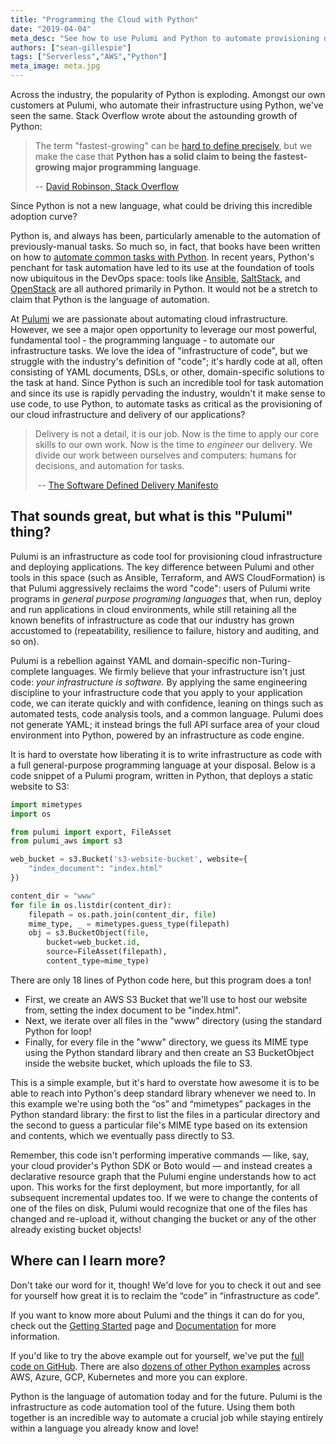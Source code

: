 ```yaml
---
title: "Programming the Cloud with Python"
date: "2019-04-04"
meta_desc: "See how to use Pulumi and Python to automate provisioning of cloud infrastructure and delivery of applications."
authors: ["sean-gillespie"]
tags: ["Serverless","AWS","Python"]
meta_image: meta.jpg
---
```


Across the industry, the popularity of Python is exploding. Amongst our
own customers at Pulumi, who automate their infrastructure using Python,
we've seen the same. Stack Overflow wrote about the astounding growth
of Python:

> The term "fastest-growing" can be [hard to define
> precisely](https://xkcd.com/1102/), but we make the case that **Python
> has a solid claim to being the fastest-growing major programming
> language**.
>
> -- [David Robinson, Stack Overflow](https://stackoverflow.blog/2017/09/06/incredible-growth-python/)

Since Python is not a new language, what could be driving this incredible adoption curve?

Python is, and always has been, particularly amenable to the automation
of previously-manual tasks. So much so, in fact, that books have been
written on how to [automate common tasks with Python](https://automatetheboringstuff.com/). In recent years, Python's
penchant for task automation have led to its use at the foundation of
tools now ubiquitous in the DevOps space: tools like
[Ansible](https://www.ansible.com/),
[SaltStack](https://www.saltstack.com/), and
[OpenStack](https://www.openstack.org/) are all authored primarily in
Python. It would not be a stretch to claim that Python is the language
of automation.

At [Pulumi](https://pulumi.com) we are passionate about automating cloud infrastructure.
However, we see a major open opportunity to leverage our most powerful,
fundamental tool - the programming language - to automate our
infrastructure tasks. We love the idea of "infrastructure of code", but
we struggle with the industry's definition of "code"; it's hardly code
at all, often consisting of YAML documents, DSLs, or other,
domain-specific solutions to the task at hand. Since Python is such an
incredible tool for task automation and since its use is rapidly
pervading the industry, wouldn't it make sense to use code, to use
Python, to automate tasks as critical as the provisioning of our cloud
infrastructure and delivery of our applications?

> Delivery is not a detail, it is our job. Now is the time to apply our
> core skills to our own work. Now is the time to *engineer* our
> delivery. We divide our work between ourselves and computers: humans
> for decisions, and automation for tasks.
>
> -- [The Software Defined Delivery Manifesto](https://github.com/sdd-manifesto/manifesto)

## That sounds great, but what is this "Pulumi" thing?

Pulumi is an infrastructure as code tool for provisioning cloud
infrastructure and deploying applications. The key difference between
Pulumi and other tools in this space (such as Ansible, Terraform, and
AWS CloudFormation) is that Pulumi aggressively reclaims the word
"code": users of Pulumi write programs in *general purpose programing languages*
that, when run, deploy and run applications in cloud
environments, while still retaining all the known benefits of
infrastructure as code that our industry has grown accustomed to
(repeatability, resilience to failure, history and auditing, and so
on).

Pulumi is a rebellion against YAML and domain-specific
non-Turing-complete languages. We firmly believe that your
infrastructure isn't just code: *your infrastructure is software.* By
applying the same engineering discipline to your infrastructure code
that you apply to your application code, we can iterate quickly and with
confidence, leaning on things such as automated tests, code analysis
tools, and a common language. Pulumi does not generate YAML; it instead
brings the full API surface area of your cloud environment into Python,
powered by an infrastructure as code engine.

It is hard to overstate how liberating it is to write infrastructure as
code with a full general-purpose programming language at your disposal.
Below is a code snippet of a Pulumi program, written in Python, that
deploys a static website to S3:

```python
import mimetypes
import os

from pulumi import export, FileAsset
from pulumi_aws import s3

web_bucket = s3.Bucket('s3-website-bucket', website={
    "index_document": "index.html"
})

content_dir = "www"
for file in os.listdir(content_dir):
    filepath = os.path.join(content_dir, file)
    mime_type, _ = mimetypes.guess_type(filepath)
    obj = s3.BucketObject(file,
        bucket=web_bucket.id,
        source=FileAsset(filepath),
        content_type=mime_type)
```

There are only 18 lines of Python code here, but this program does a
ton!

- First, we create an AWS S3 Bucket that we'll use to host our
  website from, setting the index document to
  be "index.html".
- Next, we iterate over all files in the "www" directory (using the
  standard Python for loop!
- Finally, for every file in the "www" directory, we guess its MIME
  type using the Python standard library and then create an S3
  BucketObject inside the website bucket, which uploads the file to
  S3.

This is a simple example, but it's hard to overstate how awesome it is to be able to reach into
Python's deep standard library whenever we need to. In this example we're using both the “os” and
“mimetypes” packages in the Python standard library: the first to list the files in a particular
directory and the second to guess a particular file's MIME type based on its extension and contents,
which we eventually pass directly to S3.

Remember, this code isn't performing imperative commands — like, say, your cloud provider's Python
SDK or Boto would — and instead creates a declarative resource graph that the Pulumi engine understands
how to act upon. This works for the first deployment, but more importantly, for all subsequent
incremental updates too. If we were to change the contents of one of the files on disk, Pulumi would
recognize that one of the files has changed and re-upload it, without changing the bucket or any of
the other already existing bucket objects!

## Where can I learn more?

Don't take our word for it, though! We'd love for you to check it out and see for yourself how
great it is to reclaim the “code” in “infrastructure as code”.

If you want to know more about Pulumi and the things it can do for you, check out the [Getting Started](/docs/get-started) page and [Documentation](/docs) for more information.

If you'd like to try the above example out for yourself, we've put the [full code on GitHub](https://github.com/pulumi/examples/tree/master/aws-py-s3-folder). There are also [dozens of other Python examples](https://github.com/pulumi/examples) across AWS, Azure, GCP, Kubernetes and more you can explore.

Python is the language of automation today and for the future. Pulumi is the infrastructure as
code automation tool of the future. Using them both together is an incredible way to automate a
crucial job while staying entirely within a language you already know and love!
